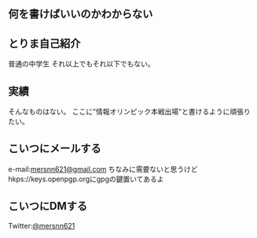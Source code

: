 何を書けばいいのかわからない
------
とりま自己紹介
------
普通の中学生
それ以上でもそれ以下でもない。

実績
-------
そんなものはない。
ここに"情報オリンピック本戦出場"と書けるように頑張りたい。

こいつにメールする
--------
e-mail:mersnn621@gmail.com
ちなみに需要ないと思うけどhkps://keys.openpgp.orgにgpgの鍵置いてあるよ


こいつにDMする
--------
Twitter:[@mersnn621](https://twitter.com/mersnn621)
